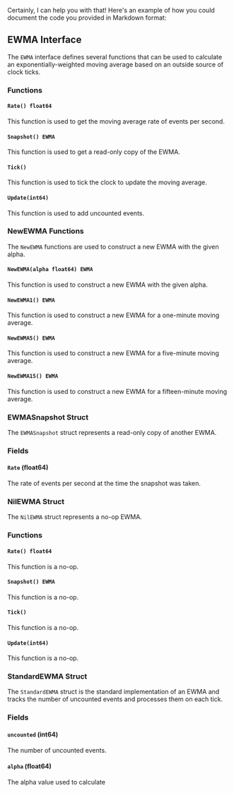 Certainly, I can help you with that! Here's an example of how you could document the code you provided in Markdown format:

## EWMA Interface

The `EWMA` interface defines several functions that can be used to calculate an exponentially-weighted moving average based on an outside source of clock ticks.

### Functions

#### `Rate() float64`

This function is used to get the moving average rate of events per second.

#### `Snapshot() EWMA`

This function is used to get a read-only copy of the EWMA.

#### `Tick()`

This function is used to tick the clock to update the moving average.

#### `Update(int64)`

This function is used to add uncounted events.

### NewEWMA Functions

The `NewEWMA` functions are used to construct a new EWMA with the given alpha.

#### `NewEWMA(alpha float64) EWMA`

This function is used to construct a new EWMA with the given alpha.

#### `NewEWMA1() EWMA`

This function is used to construct a new EWMA for a one-minute moving average.

#### `NewEWMA5() EWMA`

This function is used to construct a new EWMA for a five-minute moving average.

#### `NewEWMA15() EWMA`

This function is used to construct a new EWMA for a fifteen-minute moving average.

### EWMASnapshot Struct

The `EWMASnapshot` struct represents a read-only copy of another EWMA.

### Fields

#### `Rate` (float64)

The rate of events per second at the time the snapshot was taken.

### NilEWMA Struct

The `NilEWMA` struct represents a no-op EWMA.

### Functions

#### `Rate() float64`

This function is a no-op.

#### `Snapshot() EWMA`

This function is a no-op.

#### `Tick()`

This function is a no-op.

#### `Update(int64)`

This function is a no-op.

### StandardEWMA Struct

The `StandardEWMA` struct is the standard implementation of an EWMA and tracks the number of uncounted events and processes them on each tick.

### Fields

#### `uncounted` (int64)

The number of uncounted events.

#### `alpha` (float64)

The alpha value used to calculate